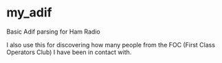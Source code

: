 # my_adif
Basic Adif parsing for Ham Radio


I also use this for discovering how many people from the FOC (First Class Operators Club) I have been in contact with.

